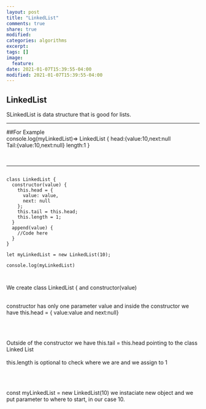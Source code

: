 ```yaml
---
layout: post
title: "LinkedList"
comments: true
share: true
modified:
categories: algorithms
excerpt:
tags: []
image:
  feature:
date: 2021-01-07T15:39:55-04:00
modified: 2021-01-07T15:39:55-04:00
---
```


## LinkedList
SLinkedList is data structure that is good for lists.

___

##For Example<br>
console.log(myLinkedList)=> LinkedList {
							head:{value:10,next:null<br>
							Tail:{value:10,next:null}
							length:1 }



<br>


___

~~~

class LinkedList {
  constructor(value) {
    this.head = {
      value: value,
      next: null
    };
    this.tail = this.head;
    this.length = 1;
  }
  append(value) {
    //Code here
  }
}

let myLinkedList = new LinkedList(10);

console.log(myLinkedList)



~~~

We create class LinkedList { and constructor(value)<br><br>

constructor has only one parameter value and inside the constructor we have 
this.head = { value:value and next:null}

<br><br>

Outside of the constructor we have this.tail = this.head pointing to the class Linked List
<br><br>
this.length is optional to check where we are and we assign to 1


<br><br>
	
const myLinkedList = new LinkedList(10) we instaciate new object and we put parameter to where to start, in our case 10.

<br><br> 



<br><br> 